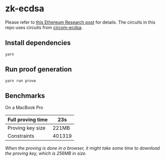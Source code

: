 # zk-ecdsa

Please refer to [this Ethereum Research post](https://ethresear.ch/t/efficient-ecdsa-signature-verification-using-circom/13629) for details. The circuits in this repo uses circuits from [circom-ecdsa](https://github.com/0xPARC/circom-ecdsa).

## Install dependencies

```
yarn
```

## Run proof generation

```
yarn run prove
```

## Benchmarks

On a MacBook Pro

| Full proving time | 23s    |
| ----------------- | ------ |
| Proving key size  | 221MB  |
| Constraints       | 401319 |

_When the proving is done in a browser, it might take some time to download the proving key, which is 256MB in size._
